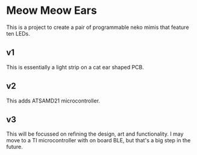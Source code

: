 # Meow Meow Ears
This is a project to create a pair of programmable neko mimis that feature ten LEDs.
## v1
This is essentially a light strip on a cat ear shaped PCB.
## v2
This adds ATSAMD21 microcontroller.
## v3
This will be focussed on refining the design, art and functionality. I may move to a TI microcontroller with on board BLE, but that's a big step in the future.
